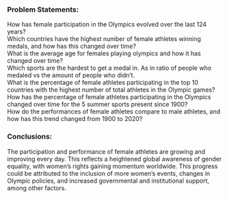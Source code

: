 <h3>Problem Statements:</h3>

How has female participation in the Olympics evolved over the last 124 years?<br>
Which countries have the highest number of female athletes winning medals, and how has this changed over time?<br>
What is the average age for females playing olympics and how it has changed over time?<br>
Which sports are the hardest to get a medal in. As in ratio of people who medaled vs the amount of people who didn’t.<br>
What is the percentage of female athletes participating in the top 10 countries with the highest number of total athletes in the Olympic games?<br>
How has the percentage of female athletes participating in the Olympics changed over time for the 5 summer sports present since 1900?<br>
How do the performances of female athletes compare to male athletes, and how has this trend changed from 1900 to 2020?<br>

<h3>Conclusions:</h3>
The participation and performance of female athletes are growing and improving every day. This reflects a heightened global awareness of gender equality, with women’s rights gaining momentum worldwide. This progress could be attributed to the inclusion of more women’s events, changes in Olympic policies, and increased governmental and institutional support, among other factors.

